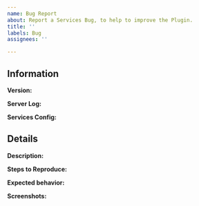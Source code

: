 ```yaml
---
name: Bug Report
about: Report a Services Bug, to help to improve the Plugin.
title: ''
labels: Bug
assignees: ''

---
```


<!-- Bug Reporting Guide -->

## Information

**Version:**
<!-- Replace this with the used version of Services.  -->

**Server Log:**
<!-- Upload `logs/lastest.log` to  https://gist.github.com/ and replace this with the link -->

**Services Config:**
<!-- Upload `plugins/Services/config.yml` to https://gist.github.com/ and replace this with the link -->

## Details

**Description:**
<!-- Replace this with a clear description of what the bug is. -->

**Steps to Reproduce:**
<!-- Replace this with exactly what you did to cause the bug. -->

**Expected behavior:** 
<!-- Replace this with a clear description of what you expected to happen. -->

**Screenshots:**
<!-- Replace this with screenshots, if applicate to help explain your problem. -->
